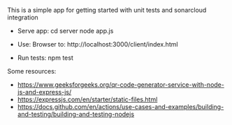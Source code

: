 This is a simple app for getting started with unit tests and sonarcloud integration

- Serve app:
cd server
node app.js

- Use:
Browser to:
http://localhost:3000/client/index.html

- Run tests:
npm test

Some resources:
- https://www.geeksforgeeks.org/qr-code-generator-service-with-node-js-and-express-js/
- https://expressjs.com/en/starter/static-files.html
- https://docs.github.com/en/actions/use-cases-and-examples/building-and-testing/building-and-testing-nodejs
